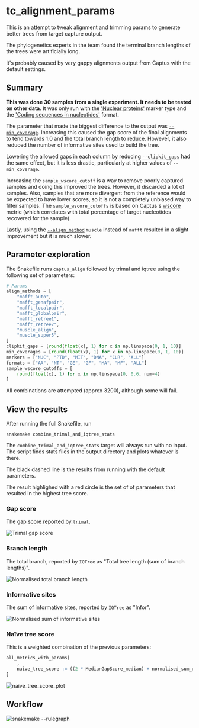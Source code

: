 # tc_alignment_params

This is an attempt to tweak alignment and trimming params to generate better
trees from target capture output.

The phylogenetics experts in the team found the terminal branch lengths of the
trees were artificially long.

It's probably caused by very gappy alignments output from Captus with the
default settings.

## Summary

**This was done 30 samples from a single experiment. It needs to be tested on
other data**. It was only run with the ['Nuclear
proteins'](https://edgardomortiz.github.io/captus.docs/assembly/align/options/#-m---markers)
marker type and the ['Coding sequences in
nucleotides'](https://edgardomortiz.github.io/captus.docs/assembly/align/options/#-f---formats)
format.

The parameter that made the biggest difference to the output was
[`--min_coverage`](https://edgardomortiz.github.io/captus.docs/assembly/align/options/#--min_coverage).
Increasing this caused the gap score of the final alignments to tend towards
1.0 and the total branch length to reduce. However, it also reduced the number
of informative sites used to build the tree.

Lowering the allowed gaps in each column by reducing
[`--clipkit_gaps`](https://edgardomortiz.github.io/captus.docs/assembly/align/options/#--clipkit_gaps)
had the same effect, but it is less drastic, particularly at higher values of
`--min_coverage`.

Increasing the `sample_wscore_cutoff` is a way to remove poorly captured
samples and doing this improved the trees. However, it discarded a lot of
samples. Also, samples that are more divergent from the reference would be
expected to have lower scores, so it is not a completely unbiased way to filter
samples. The `sample_wscore_cutoffs` is based on Captus's
[wscore](https://edgardomortiz.github.io/captus.docs/assembly/extract/output/#26-captus-assembly_extractstatstsv)
metric (which correlates with total percentage of target nucleotides recovered
for the sample).

Lastly, using the
[`--align_method`](https://edgardomortiz.github.io/captus.docs/assembly/align/options/#--align_method)
`muscle` instead of `mafft` resulted in a slight improvement but it is much
slower.

## Parameter exploration

The Snakefile runs `captus_align` followed by trimal and iqtree using the
following set of parameters:

```python
# Params
align_methods = [
    "mafft_auto",
    "mafft_genafpair",
    "mafft_localpair",
    "mafft_globalpair",
    "mafft_retree1",
    "mafft_retree2",
    "muscle_align",
    "muscle_super5",
]
clipkit_gaps = [round(float(x), 1) for x in np.linspace(0, 1, 10)]
min_coverages = [round(float(x), 1) for x in np.linspace(0, 1, 10)]
markers = ["NUC", "PTD", "MIT", "DNA", "CLR", "ALL"]
formats = ["AA", "NT", "GE", "GF", "MA", "MF", "ALL"]
sample_wscore_cutoffs = [
    round(float(x), 1) for x in np.linspace(0, 0.6, num=4)
]
```

All combinations are attempted (approx 3200), although some will fail.

## View the results

After running the full Snakefile, run

```
snakemake combine_trimal_and_iqtree_stats
```

The `combine_trimal_and_iqtree_stats` target will always run with no input. The
script finds stats files in the output directory and plots whatever is there.

The black dashed line is the results from running with the default parameters.

The result highlighed with a red circle is the set of of parameters that
resulted in the highest tree score.

### Gap score

The [gap score reported by
`trimal`](https://trimal.readthedocs.io/en/latest/scores.html#gap-score).

![`Trimal` gap score](assets/gap_score_plot.svg)

### Branch length

The total branch, reported by `IQTree` as "Total tree length (sum of branch
lengths)".

![Normalised total branch length](assets/normalised_branch_length_plot.svg)

### Informative sites

The sum of informative sites, reported by `IQTree` as "Infor".

![Normalised sum of informative
sites](assets/normalised_informative_site_plot.svg)

### Naïve tree score

This is a weighted combination of the previous parameters:

```R
all_metrics_with_params[
    ,
    naive_tree_score := ((2 * MedianGapScore_median) + normalised_sum_of_informative_sites - (2 * normalised_total_tree_length)) / 5
]
```

![naive_tree_score_plot](assets/naive_tree_score_plot.svg)

## Workflow

![`snakemake --rulegraph`](assets/graph.svg)
